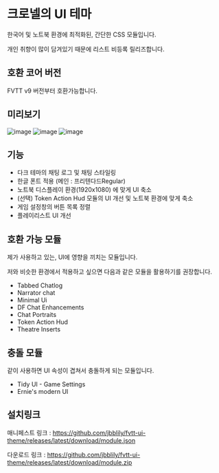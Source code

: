 # 크로넬의 UI 테마

한국어 및 노트북 환경에 최적화된, 간단한 CSS 모듈입니다. 

개인 취향이 많이 담겨있기 때문에 리스트 비등록 릴리즈합니다.

## 호환 코어 버전
FVTT v9 버전부터 호환가능합니다.


## 미리보기
![image](https://user-images.githubusercontent.com/18694887/151515013-07965040-8ff1-4339-97ac-eb4f8d2ea20d.png)
![image](https://user-images.githubusercontent.com/18694887/151588573-e2e4ccf1-aba9-41b5-8183-0d8da23fd509.png)
![image](https://user-images.githubusercontent.com/18694887/151515688-012abfa3-9c1f-495f-a489-1041f31aa9c2.png)


## 기능
- 다크 테마의 채팅 로그 및 채팅 스타일링
- 한글 폰트 적용 (메인 : 프리텐다드Regular)
- 노트북 디스플레이 환경(1920x1080) 에 맞게 UI 축소
- (선택) Token Action Hud 모듈의 UI 개선 및 노트북 환경에 맞게 축소
- 게임 설정창의 버튼 목록 정렬
- 플레이리스트 UI 개선

## 호환 가능 모듈

제가 사용하고 있는, UI에 영향을 끼치는 모듈입니다.

저와 비슷한 환경에서 적용하고 싶으면 다음과 같은 모듈을 활용하기를 권장합니다.

- Tabbed Chatlog
- Narrator chat
- Minimal Ui
- DF Chat Enhancements
- Chat Portraits
- Token Action Hud
- Theatre Inserts

## 충돌 모듈

같이 사용하면 UI 속성이 겹쳐서 충돌하게 되는 모듈입니다.
- Tidy UI - Game Settings
- Ernie's modern UI

## 설치링크

매니페스트 링크 : https://github.com/jbblily/fvtt-ui-theme/releases/latest/download/module.json

다운로드 링크 : https://github.com/jbblily/fvtt-ui-theme/releases/latest/download/module.zip


